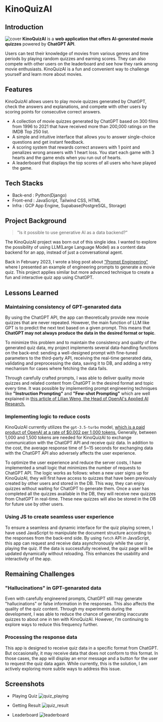 # KinoQuizAI
## Introduction
![cover](https://user-images.githubusercontent.com/73219583/228546421-b0fb336e-f977-4be1-8a02-e5566bacbe7b.png)
**KinoQuizAI** is a **web application that offers AI-generated movie quizzes** powered by **ChatGPT API**. 

Users can test their knowledge of movies from various genres and time periods by playing random quizzes and earning scores. They can also compete with other users on the leaderboard and see how they rank among movie enthusiasts. KinoQuizAI is a fun and convenient way to challenge yourself and learn more about movies.

## Features

KinoQuizAI allows users to play movie quizzes generated by ChatGPT, check the answers and explanations, and compete with other users by scoring points for consecutive correct answers.

* A collection of movie quizzes generated by ChatGPT based on 300 films from 1996 to 2021 that have received more than 200,000 ratings on the IMDB Top 250 list.
* A simple and intuitive interface that allows you to answer single-choice questions and get instant feedback.
* A scoring system that rewards correct answers with 1 point and penalizes wrong answers with 1 heart loss. You start each game with 3 hearts and the game ends when you run out of hearts.
* A leaderboard that displays the top scores of all users who have played the game.

## Tech Stacks
* Back-end : Python(Django)
* Front-end : JavaScript, Tailwind CSS, HTML
* Infra : GCP App Engine, Supabase(PostgreSQL, Storage)

## Project Background

> "Is it possible to use generative AI as a data backend?"

The KinoQuizAI project was born out of this single idea. I wanted to explore the possibility of using LLM(Large Language Model) as a content data backend for an app, instead of just a conversational agent.

Back in February 2023, I wrote a blog post about ["Prompt Engineering"](https://seongjin.me/prompt-engineering-in-chatgpt/#chatgpt%EB%A1%9C-%EC%8B%9C%ED%97%98%ED%95%B4-%EB%B3%B8-%ED%94%84%EB%A1%AC%ED%94%84%ED%8A%B8-%EC%97%94%EC%A7%80%EB%8B%88%EC%96%B4%EB%A7%81-%EC%82%AC%EB%A1%80) where I presented an example of engineering prompts to generate a movie quiz. This project applies similar but more advanced technique to create a fun and interactive quiz app using ChatGPT.

## Lessons Learned
### Maintaining consistency of GPT-genarated data
By using the ChatGPT API, the app can theoretically provide new movie quizzes that are never repeated. However, the main function of LLM like GPT is to predict the next text based on a given prompt. This means that **ChatGPT may not always produce the data in the desired format or topic**.

To minimize this problem and to maintain the consistency and quality of the generated quiz data, my project implements several data-handling functions on the back-end: sending a well-designed prompt with fine-tuned parameters to the third-party API, receiving the real-time generated data, validating and preprocessing the data, saving it to DB, and adding a retry mechanism for cases where fetching the data fails.

Through carefully crafted prompts, I was able to deliver quality movie quizzes and related content from ChatGPT in the desired format and topic every time. It was possible by implementing prompt engineering techniques like **"Instruction Prompting"** and **"Few-shot Prompting"** which are well explained in [this article of Lilian Weng, the Head of OpenAI's Applied AI Research.](https://lilianweng.github.io/posts/2023-03-15-prompt-engineering/)

### Implementing logic to reduce costs
KinoQuizAI currently utilizes the `gpt-3.5-turbo` model, [which is a paid product of OpenAI at a rate of $0.002 per 1,000 tokens.](https://openai.com/pricing) Generally, between 1,000 and 1,500 tokens are needed for KinoQuizAI to exchange communication with the ChatGPT API and receive quiz data. In addition to the cost, the average response time of 5~15 seconds for exchanging data with the ChatGPT API also adversely affects the user experience.

To optimize the user experience and reduce the server costs, I have implemented a small logic that minimizes the number of requests to ChatGPT API. The logic works as follows: when a new user signs up for KinoQuizAI, they will first have access to quizzes that have been previously created by other users and stored in the DB. This way, they can enjoy quizzes without waiting for ChatGPT to generate them. Once a user has completed all the quizzes available in the DB, they will receive new quizzes from ChatGPT in real-time. These new quizzes will also be stored in the DB for future use by other users.

### Using JS to create seamless user experience
To ensure a seamless and dynamic interface for the quiz playing screen, I have used JavaScript to manipulate the document structure according to the responses from the back-end side. By using `fetch` API in JavaScript, this app can request and receive data asynchronously while the user is playing the quiz. If the data is successfully received, the quiz page will be updated dynamically without reloading. This enhances the usability and interactivity of the app.

## Remaining Challenges
### "Hallucinations" in GPT-genarated data
Even with carefully engineered prompts, ChatGPT still may generate "hallucinations" or false information in the responses. This also affects the quality of the quiz content. Through my experiments during the development, I was able to reduce the chance of generating inaccurate quizzes to about one in ten with KinoQuizAI. However, I'm continuing to explore ways to reduce this frequency further.

### Processing the response data
This app is designed to receive quiz data in a specific format from ChatGPT. But occasionally, it may receive data that does not conform to this format. In those cases, the app will display an error message and a button for the user to request the quiz data again. While currently, this is the solution, I am actively exploring more subtle ways to address this issue.

## Screenshots

* Playing Quiz
![quiz_playing](https://user-images.githubusercontent.com/73219583/228549715-cad71dfc-cef1-4ac5-bbce-6bb42cf2f72c.png)

* Getting Result
![quiz_result](https://user-images.githubusercontent.com/73219583/228549880-a78f9d64-8c3a-4cb5-a155-8e27d80c50b6.png)

* Leaderboard
![leaderboard](https://user-images.githubusercontent.com/73219583/228549968-dae1d31b-64e9-4d6a-912f-a02b856be8a3.png)
